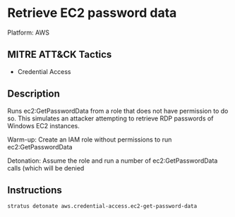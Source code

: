 # Retrieve EC2 password data

Platform: AWS

## MITRE ATT&CK Tactics


- Credential Access

## Description


Runs ec2:GetPasswordData from a role that does not have permission to do so. This simulates an attacker attempting to
retrieve RDP passwords of Windows EC2 instances.

Warm-up: Create an IAM role without permissions to run ec2:GetPasswordData

Detonation: Assume the role and run a number of ec2:GetPasswordData calls (which will be denied


## Instructions

```bash title="Detonate with Stratus Red Team"
stratus detonate aws.credential-access.ec2-get-password-data
```